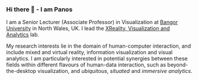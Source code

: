 ### Hi there 👋 - I am Panos

I am a Senior Lecturer (Associate Professor) in Visualization at [Bangor University](https://www.bangor.ac.uk/) in North Wales, UK. I lead the [XReality, Visualization and Analytics](https://xrvalab.github.io/) lab.

My research interests lie in the domain of human-computer interaction, and include mixed and virtual reality, information visualization and visual analytics. I am particularly interested in potential synergies between these fields within different flavours of human-data interaction, such as beyond-the-desktop visualization, and *ubiquitous*, *situated* and *immersive analytics*.

<!--
**ritsosp/ritsosp** is a ✨ _special_ ✨ repository because its `README.md` (this file) appears on your GitHub profile.

Here are some ideas to get you started:

- 🔭 I’m currently working on ...
- 🌱 I’m currently learning ...
- 👯 I’m looking to collaborate on ...
- 🤔 I’m looking for help with ...
- 💬 Ask me about ...
- 📫 How to reach me: ...
- 😄 Pronouns: ...
- ⚡ Fun fact: ...
-->
